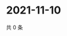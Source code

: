 # 2021-11-10

共 0 条

<!-- BEGIN WEIBO -->
<!-- 最后更新时间 Wed Nov 10 2021 18:15:40 GMT+0800 (China Standard Time) -->

<!-- END WEIBO -->

